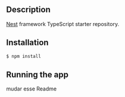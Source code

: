 

## Description

[Nest](https://github.com/nestjs/nest) framework TypeScript starter repository.

## Installation

```bash
$ npm install
```

## Running the app

mudar esse Readme

